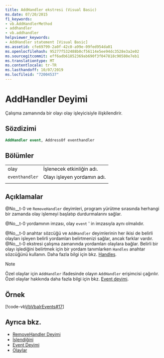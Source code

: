```yaml
---
title: AddHandler ekstresi (Visual Basic)
ms.date: 07/20/2015
f1_keywords:
- vb.AddHandlerMethod
- addhandler
- vb.addhandler
helpviewer_keywords:
- AddHandler statement [Visual Basic]
ms.assetid: cfe69799-2a0f-42c0-a99e-09fed954da01
ms.openlocfilehash: 95277f532488b0cf56114e5ee94dc3528e3a2e02
ms.sourcegitcommit: eff6adb61852369ab690f3f047818c90580e7eb1
ms.translationtype: MT
ms.contentlocale: tr-TR
ms.lasthandoff: 10/07/2019
ms.locfileid: "72004537"
---
```

# <a name="addhandler-statement"></a>AddHandler Deyimi
Çalışma zamanında bir olayı olay işleyicisiyle ilişkilendirir.  
  
## <a name="syntax"></a>Sözdizimi  
  
```vb  
AddHandler event, AddressOf eventhandler  
```  
  
## <a name="parts"></a>Bölümler  
|||
|---|---|
|olay|İşlenecek etkinliğin adı.|  
|`eventhandler`|Olayı işleyen yordamın adı.|
|||
  
## <a name="remarks"></a>Açıklamalar  
 @No__t-0 ve `RemoveHandler` deyimleri, program yürütme sırasında herhangi bir zamanda olay işlemeyi başlatıp durdurmalarını sağlar.  
  
 @No__t-0 yordamının imzası, olay `event` ' in imzasıyla aynı olmalıdır.  
  
 @No__t-0 anahtar sözcüğü ve `AddHandler` deyimlerinin her ikisi de belirli olayları işleyen belirli yordamları belirtmenizi sağlar, ancak farklar vardır. @No__t-0 ekstresi çalışma zamanında yordamları olaylara bağlar. Belirli bir olayı işlediğini belirtmek için bir yordam tanımlarken `Handles` anahtar sözcüğünü kullanın. Daha fazla bilgi için bkz. [Handles](../../../visual-basic/language-reference/statements/handles-clause.md).  
  
> [!NOTE]
> Özel olaylar için `AddHandler` ifadesinde olayın `AddHandler` erişimcisi çağırılır. Özel olaylar hakkında daha fazla bilgi için bkz. [Event deyimi](../../../visual-basic/language-reference/statements/event-statement.md).  
  
## <a name="example"></a>Örnek  
 [!code-vb[VbVbalrEvents#17](~/samples/snippets/visualbasic/VS_Snippets_VBCSharp/VbVbalrEvents/VB/Class1.vb#17)]  
  
## <a name="see-also"></a>Ayrıca bkz.

- [RemoveHandler Deyimi](../../../visual-basic/language-reference/statements/removehandler-statement.md)
- [İşlendiğini](../../../visual-basic/language-reference/statements/handles-clause.md)
- [Event Deyimi](../../../visual-basic/language-reference/statements/event-statement.md)
- [Olaylar](../../../visual-basic/programming-guide/language-features/events/index.md)
